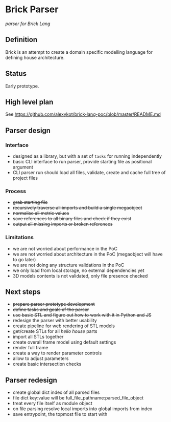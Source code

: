 # Brick Parser
_parser for Brick Lang_

## Definition
Brick is an attempt to create a domain specific modelling language for 
defining house architecture.

## Status
Early prototype.

## High level plan
See https://github.com/alexykot/brick-lang-poc/blob/master/README.md

## Parser design

### Interface 
- designed as a library, but with a set of `tasks` for running 
independently
- basic CLI interface to run parser, provide starting file as 
positional argument
- CLI parser run should load all files, validate, create and cache 
full tree of project files
 
### Process
- ~~grab starting file~~
- ~~recursively traverse all imports and build a single megaobject~~
- ~~normalise all metric values~~ 
- ~~save references to all binary files and check if they exist~~
- ~~output all missing imports or broken references~~

### Limitations
- we are not worried about performance in the PoC
- we are not worried about architecture in the PoC
(megaobject will have to go later)
- we are not doing any structure validations in the PoC
- we only load from local storage, no external dependencies yet
- 3D models contents is not validated, only file presence checked

## Next steps
- ~~prepare parser prototype development~~
- ~~define tasks and goals of the parser~~
- ~~use basic STL and figure out how to work with it in Python and JS~~
- redesign the parser with better usability
- create pipeline for web rendering of STL models
- get/create STLs for all _hello house_ parts
- import all STLs together
- create overall frame model using default settings
- render full frame
- create a way to render parameter controls
- allow to adjust parameters
- create basic intersection checks

## Parser redesign
- create global dict index of all parsed files
- file dict key:value will be full_file_pathname:parsed_file_object
- treat every file itself as module object
- on file parsing resolve local imports into global imports from index
- save entrypoint, the topmost file to start with
